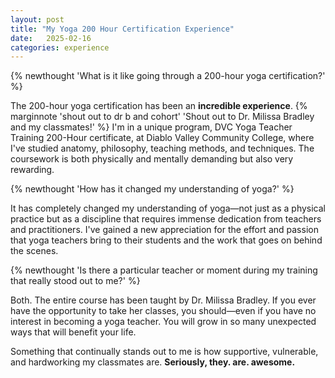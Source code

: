 ```yaml
---
layout: post
title: "My Yoga 200 Hour Certification Experience"
date:   2025-02-16
categories: experience
---
```

{% newthought 'What is it like going through a 200-hour yoga certification?' %}<!--more-->


The 200-hour yoga certification has been an **incredible experience**. {% marginnote 'shout out to dr b and cohort' 'Shout out to Dr. Milissa Bradley and my classmates!' %} I'm in a unique program, DVC Yoga Teacher Training 200-Hour certificate, at Diablo Valley Community College, where I've studied anatomy, philosophy, teaching methods, and techniques. The coursework is both physically and mentally demanding but also very rewarding.

{% newthought 'How has it changed my understanding of yoga?' %}

It has completely changed my understanding of yoga—not just as a physical practice but as a discipline that requires immense dedication from teachers and practitioners. I've gained a new appreciation for the effort and passion that yoga teachers bring to their students and the work that goes on behind the scenes.

{% newthought 'Is there a particular teacher or moment during my training that really stood out to me?' %}

Both. The entire course has been taught by Dr. Milissa Bradley. If you ever have the opportunity to take her classes, you should—even if you have no interest in becoming a yoga teacher. You will grow in so many unexpected ways that will benefit your life.

Something that continually stands out to me is how supportive, vulnerable, and hardworking my classmates are. **Seriously, they. are. awesome.**






